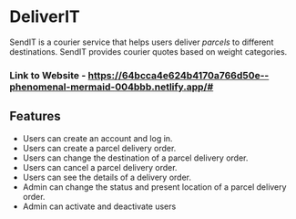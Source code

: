 # DeliverIT

SendIT is a courier service that helps users deliver *parcels* to different destinations. SendIT provides courier quotes based on weight categories.

### Link to Website - https://64bcca4e624b4170a766d50e--phenomenal-mermaid-004bbb.netlify.app/#

## Features
- Users can create an account and log in.
- Users can create a parcel delivery order.
- Users can change the destination of a parcel delivery order.
- Users can cancel a parcel delivery order.
- Users can see the details of a delivery order.
- Admin can change the status and present location of a parcel delivery order.
- Admin can activate and deactivate users


